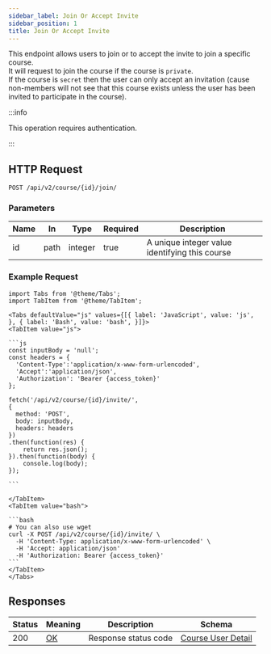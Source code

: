 ```yaml
---
sidebar_label: Join Or Accept Invite
sidebar_position: 1
title: Join Or Accept Invite
---
```


This endpoint allows users to join or to accept the invite to join a specific course.<br/>
It will request to join the course if the course is `private`.<br/>
If the course is `secret` then the user can only accept an invitation (cause non-members will not see that this course
exists unless the user has been invited to participate in the course).

:::info

This operation requires authentication.

:::

## HTTP Request

`POST /api/v2/course/{id}/join/`

### Parameters

| Name | In   | Type    | Required | Description                                    |
|------|------|---------|----------|------------------------------------------------|
| id   | path | integer | true     | A unique integer value identifying this course |

### Example Request

````mdx-code-block
import Tabs from '@theme/Tabs';
import TabItem from '@theme/TabItem';

<Tabs defaultValue="js" values={[{ label: 'JavaScript', value: 'js', }, { label: 'Bash', value: 'bash', }]}>
<TabItem value="js">

```js
const inputBody = 'null';
const headers = {
  'Content-Type':'application/x-www-form-urlencoded',
  'Accept':'application/json',
  'Authorization': 'Bearer {access_token}'
};

fetch('/api/v2/course/{id}/invite/',
{
  method: 'POST',
  body: inputBody,
  headers: headers
})
.then(function(res) {
    return res.json();
}).then(function(body) {
    console.log(body);
});

```

</TabItem>
<TabItem value="bash">

```bash
# You can also use wget
curl -X POST /api/v2/course/{id}/invite/ \
  -H 'Content-Type: application/x-www-form-urlencoded' \
  -H 'Accept: application/json'
  -H 'Authorization: Bearer {access_token}'
```
</TabItem>
</Tabs>
````

## Responses

| Status | Meaning                                                 | Description          | Schema                                                                 |
|--------|---------------------------------------------------------|----------------------|------------------------------------------------------------------------|
| 200    | [OK](https://tools.ietf.org/html/rfc7231#section-6.3.1) | Response status code | [Course User Detail](/docs/apireference/v2/schemas/course_user_detail) |
